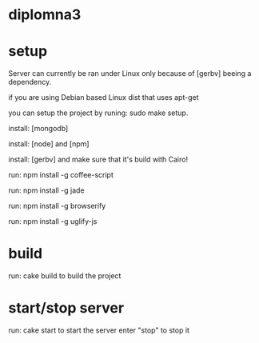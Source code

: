 # diplomna3

# setup

Server can currently be ran under Linux only because of [gerbv] beeing a dependency.

if you are using Debian based Linux dist that uses apt-get

you can setup the project by runing: sudo make setup.

install: [mongodb]

install: [node] and [npm]

install: [gerbv] and make sure that it's build with Cairo!

run: npm install -g coffee-script

run: npm install -g jade

run: npm install -g browserify

run: npm install -g uglify-js

# build

run: cake build to build the project

# start/stop server

run: cake start to start the server enter "stop" to stop it
